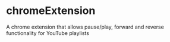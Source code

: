 # chromeExtension
A chrome extension that allows pause/play, forward and reverse functionality for YouTube playlists
